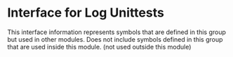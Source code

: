 
# Interface for Log Unittests
This interface information represents symbols that are defined in this group but used in other modules.  Does not include symbols defined in this group that are used inside this module.
(not used outside this module)
